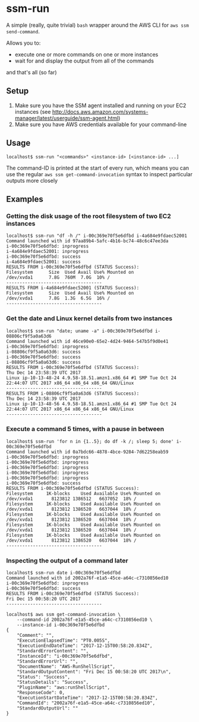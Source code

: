 # ssm-run

A simple (really, quite trivial) `bash` wrapper around the AWS CLI for `aws ssm send-command`.

Allows you to:

* execute one or more commands on one or more instances
* wait for and display the output from all of the commands

and that's all (so far)

## Setup

1. Make sure you have the SSM agent installed and running on your EC2 instances
   (see http://docs.aws.amazon.com/systems-manager/latest/userguide/ssm-agent.html)
1. Make sure you have AWS credentials available for your command-line

## Usage

```shell
localhost$ ssm-run "<commands>" <instance-id> [<instance-id> ...]
```

The command-ID is printed at the start of every run, which means you can use the regular
`aws ssm get-command-invocation` syntax to inspect particular outputs more closely

## Examples

### Getting the disk usage of the root filesystem of two EC2 instances

```shell
localhost$ ssm-run "df -h /" i-00c369e70f5e6dfbd i-4a684e9fdaec52001
Command launched with id 97aa89b4-5afc-4b16-bc74-48c6c47ee3da
i-00c369e70f5e6dfbd: inprogress
i-4a684e9fdaec52001: inprogress
i-00c369e70f5e6dfbd: success
i-4a684e9fdaec52001: success
RESULTS FROM i-00c369e70f5e6dfbd (STATUS Success):
Filesystem      Size  Used Avail Use% Mounted on
/dev/xvda1      7.8G  760M  7.0G  10% /
------------------------------------
RESULTS FROM i-4a684e9fdaec52001 (STATUS Success):
Filesystem      Size  Used Avail Use% Mounted on
/dev/xvda1      7.8G  1.3G  6.5G  16% /
------------------------------------
```

### Get the date and Linux kernel details from two instances

```shell
localhost$ ssm-run "date; uname -a" i-00c369e70f5e6dfbd i-08806cf9f5a0a63d6
Command launched with id 46ce90e0-65e2-4d24-9464-547b5f9d0e41
i-00c369e70f5e6dfbd: inprogress
i-08806cf9f5a0a63d6: success
i-00c369e70f5e6dfbd: success
i-08806cf9f5a0a63d6: success
RESULTS FROM i-00c369e70f5e6dfbd (STATUS Success):
Thu Dec 14 23:58:39 UTC 2017
Linux ip-10-13-48-24 4.9.58-18.51.amzn1.x86_64 #1 SMP Tue Oct 24 22:44:07 UTC 2017 x86_64 x86_64 x86_64 GNU/Linux
------------------------------------
RESULTS FROM i-08806cf9f5a0a63d6 (STATUS Success):
Thu Dec 14 23:58:39 UTC 2017
Linux ip-10-13-48-56 4.9.58-18.51.amzn1.x86_64 #1 SMP Tue Oct 24 22:44:07 UTC 2017 x86_64 x86_64 x86_64 GNU/Linux
------------------------------------
```

### Execute a command 5 times, with a pause in between

```shell
localhost$ ssm-run 'for n in {1..5}; do df -k /; sleep 5; done' i-00c369e70f5e6dfbd
Command launched with id 0a7bdc66-4878-4bce-9284-7d62258eab59
i-00c369e70f5e6dfbd: inprogress
i-00c369e70f5e6dfbd: inprogress
i-00c369e70f5e6dfbd: inprogress
i-00c369e70f5e6dfbd: inprogress
i-00c369e70f5e6dfbd: inprogress
i-00c369e70f5e6dfbd: success
RESULTS FROM i-00c369e70f5e6dfbd (STATUS Success):
Filesystem     1K-blocks    Used Available Use% Mounted on
/dev/xvda1       8123812 1386512   6637052  18% /
Filesystem     1K-blocks    Used Available Use% Mounted on
/dev/xvda1       8123812 1386520   6637044  18% /
Filesystem     1K-blocks    Used Available Use% Mounted on
/dev/xvda1       8123812 1386520   6637044  18% /
Filesystem     1K-blocks    Used Available Use% Mounted on
/dev/xvda1       8123812 1386520   6637044  18% /
Filesystem     1K-blocks    Used Available Use% Mounted on
/dev/xvda1       8123812 1386520   6637044  18% /
------------------------------------
```

### Inspecting the output of a command later

```shell
localhost$ ssm-run date i-00c369e70f5e6dfbd
Command launched with id 2002a76f-e1a5-45ce-a64c-c7310856ed10
i-00c369e70f5e6dfbd: inprogress
i-00c369e70f5e6dfbd: success
RESULTS FROM i-00c369e70f5e6dfbd (STATUS Success):
Fri Dec 15 00:58:20 UTC 2017
------------------------------------

localhost$ aws ssm get-command-invocation \
    --command-id 2002a76f-e1a5-45ce-a64c-c7310856ed10 \
    --instance-id i-00c369e70f5e6dfbd
{
    "Comment": "", 
    "ExecutionElapsedTime": "PT0.005S", 
    "ExecutionEndDateTime": "2017-12-15T00:58:20.834Z", 
    "StandardErrorContent": "", 
    "InstanceId": "i-00c369e70f5e6dfbd", 
    "StandardErrorUrl": "", 
    "DocumentName": "AWS-RunShellScript", 
    "StandardOutputContent": "Fri Dec 15 00:58:20 UTC 2017\n", 
    "Status": "Success", 
    "StatusDetails": "Success", 
    "PluginName": "aws:runShellScript", 
    "ResponseCode": 0, 
    "ExecutionStartDateTime": "2017-12-15T00:58:20.834Z", 
    "CommandId": "2002a76f-e1a5-45ce-a64c-c7310856ed10", 
    "StandardOutputUrl": ""
}
```
